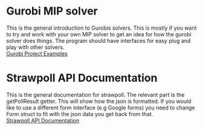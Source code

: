 # Gurobi MIP solver
This is the general introduction to Gurobis solvers. This is mostly if you want to try and work with your own MIP solver to get an idea for how the gurobi solver does things. The program should have interfaces for easy plug and play with other solvers.  
[Gurobi Project Examples](https://docs.gurobi.com/projects/examples/en/current/)

# Strawpoll API Documentation 
This is the general documentation for strawpoll. The relevant part is the getPollResult getter. This will show how the json is formatted. If you would like to use a different form interface (e.g Google forms) you need to change Form struct to fit with the json data you get back from that.  
[Strawpoll API Documentation](https://strawpoll.com/docs/api/strawpoll-api-v3.html#/)

